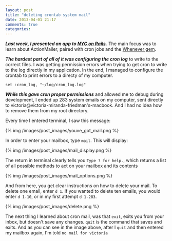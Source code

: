 ```yaml
---
layout: post
title: "deleting crontab system mail"
date: 2013-04-01 21:17
comments: true
categories: 
---
```

<script type="text/javascript">

  var _gaq = _gaq || [];
  _gaq.push(['_setAccount', 'UA-38989132-1']);
  _gaq.push(['_trackPageview']);

  (function() {
    var ga = document.createElement('script'); ga.type = 'text/javascript'; ga.async = true;
    ga.src = ('https:' == document.location.protocol ? 'https://ssl' : 'http://www') + '.google-analytics.com/ga.js';
    var s = document.getElementsByTagName('script')[0]; s.parentNode.insertBefore(ga, s);
  })();

</script>

***Last week, I presented an app to <a href="http://www.meetup.com/nyc-on-rails/">NYC on Rails</a>.*** The main focus was to learn about ActionMailer, paired with cron jobs and the <a href="https://github.com/javan/whenever">Whenever gem</a>.

***The hardest part of all of it was configuring the cron log*** to write to the correct files. I was getting permission errors when trying to get cron to write to the log directly in my application. In the end, I managed to configure the crontab to print errors to a directy of my computer.
    
    set :cron_log, "~/log/cron_log.log"

***While this gave cron proper permissions*** and allowed me to debug during development, I ended up 283 system emails on my computer, sent directly to victoria@victoria-miranda-friedman's-macbook. And I had no idea how to remove them from my root directory. 

Every time I entered terminal, I saw this message: 

{% img /images/post_images/youve_got_mail.png %}


In order to enter your mailbox, type `mail`. This will display:

{% img /images/post_images/mail_display.png %}

The return in terminal clearly tells you `Type ? for help.`, which returns a list of all possible methods to act on your mailbox and its contents

{% img /images/post_images/mail_options.png %}

And from here, you get clear instructions on how to delete your mail. To delete one email, enter `d 1`. If you wanted to delete ten emails, you would enter `d 1-10`, or in my first attempt `d 1-283`. 

{% img /images/post_images/delete.png %}

The next thing I learned about cron mail, was that `exit`, exits you from your inbox, but doesn't save any changes. `quit` is the command that saves and exits. And as you can see in the image above, after I `quit` and then entered my mailbox again, I'm told `no mail for victoria`










